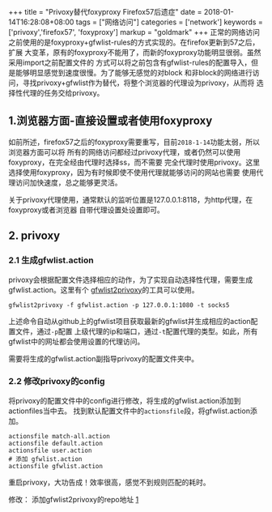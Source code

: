 +++
title = "Privoxy替代foxyproxy Firefox57后遗症"
date = 2018-01-14T16:28:08+08:00
tags = ["网络访问"]
categories = ['network']
keywords = ['privoxy','firefox57', 'foxyproxy']
markup = "goldmark"
+++
正常的网络访问之前使用的是foxyproxy+gfwlist-rules的方式实现的。在firefox更新到57之后，扩展
大变革，原有的foxyproxy不能用了，而新的foxyproxy功能明显很弱。虽然采用import之前配置文件的
方式可以将之前包含有gfwlist-rules的配置导入，但是能够明显感觉到速度很慢。为了能够无感觉的对block
和非block的网络进行访问，寻找privoxy+gfwlist作为替代，将整个浏览器的代理设为privoxy，从而将
选择性代理的任务交给privoxy。
<!--more-->
## 1.浏览器方面-直接设置或者使用foxyproxy
如前所述，firefox57之后的foxyproxy需要重写，目前`2018-1-14`功能太弱，所以浏览器方面可以将
所有的网络访问都经过privoxy代理，或者仍然可以使用foxyproxy，在完全经由代理时选择ss，而不需要
完全代理时使用privoxy。这里选择使用foxyproxy，因为有时候即使不使用代理就能够访问的网站也需要
使用代理访问加快速度，总之能够更灵活。

关于privoxy代理使用，通常默认的监听位置是127.0.0.1:8118，为http代理，在foxyproxy或者浏览器
自带代理设置处设置即可。

## 2. privoxy
### 2.1 生成gfwlist.action
privoxy会根据配置文件选择相应的动作，为了实现自动选择性代理，需要生成gfwlist.action。这里有个
[gfwlist2privoxy](1)的工具可以使用。

    gfwlist2privoxy -f gfwlist.action -p 127.0.0.1:1080 -t socks5

上述命令自动从github上的gfwlist项目获取最新的gfwlist并生成相应的action配置文件，通过`-p`配置
上级代理的ip和端口，通过`-t`配置代理的类型。如此，所有gfwlist中的网址都会使用设置的代理访问。

需要将生成的gfwlist.action副指导privoxy的配置文件夹中。

### 2.2 修改privoxy的config
将privoxy的配置文件中的config进行修改，将生成的gfwlist.action添加到actionfiles当中去。
找到默认配置文件中的`actionsfile`段，将gfwlist.action添加。

    actionsfile match-all.action
    actionsfile default.action
    actionsfile user.action
    # 添加 gfwlist.action
    actionsfile gfwlist.action

重启privoxy，大功告成！效率很高，感觉不到规则匹配的耗时。

修改：
  添加gfwlist2privoxy的repo地址
[1](https://github.com/snachx/gfwlist2privoxy)
